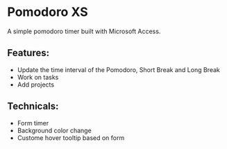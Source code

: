 # Pomodoro XS
A simple pomodoro timer built with Microsoft Access.

## Features:
- Update the time interval of the Pomodoro, Short Break and Long Break
- Work on tasks
- Add projects

## Technicals:
- Form timer
- Background color change
- Custome hover tooltip based on form


